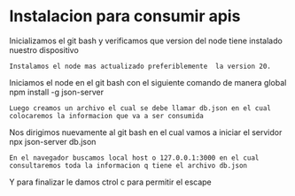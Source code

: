 # Instalacion para consumir apis

Inicializamos el git bash y verificamos que version del node tiene instalado nuestro dispositivo
```
Instalamos el node mas actualizado preferiblemente  la version 20.
```
Iniciamos el node en el git bash con el siguiente comando de manera global
npm install -g json-server
```
Luego creamos un archivo el cual se debe llamar db.json en el cual colocaremos la informacion que va a ser consumida
```
Nos dirigimos nuevamente al git bash en el cual vamos a iniciar el servidor 
npx json-server db.json
```
En el navegador buscamos local host o 127.0.0.1:3000 en el cual consultaremos toda la informacion q tiene el archivo db.json
```
Y para finalizar le damos ctrol c para permitir el escape 
